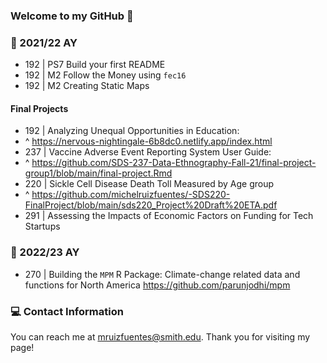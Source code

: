 ### Welcome to my GitHub 👋

### 📗 2021/22 AY  

   - 192 | PS7 Build your first README 
   - 192 | M2 Follow the Money using `fec16`
   - 192 | M2 Creating Static Maps 
  
  #### Final Projects
  
   - 192 | Analyzing Unequal Opportunities in Education: 
   - ^ https://nervous-nightingale-6b8dc0.netlify.app/index.html
   - 237 | Vaccine Adverse Event Reporting System User Guide: 
   - ^ https://github.com/SDS-237-Data-Ethnography-Fall-21/final-project-group1/blob/main/final-project.Rmd
   - 220 | Sickle Cell Disease Death Toll Measured by Age group
   - ^ https://github.com/michelruizfuentes/-SDS220-FinalProject/blob/main/sds220_Project%20Draft%20ETA.pdf
   - 291 | Assessing the Impacts of Economic Factors on Funding for Tech Startups 
 
 ### 📗 2022/23 AY
 
   - 270 | Building the `MPM` R Package: Climate-change related data and functions for North America https://github.com/parunjodhi/mpm
    
 ### 💻 Contact Information 
 
 
You can reach me at mruizfuentes@smith.edu. Thank you for visiting my page!

<!--
**michelruizfuentes/michelruizfuentes** is a ✨ _special_ ✨ repository because its `README.md` (this file) appears on your GitHub profile.

Here are some ideas to get you started:

- 🔭 I’m currently working on ...
- 🌱 I’m currently learning ...
- 👯 I’m looking to collaborate on ...
- 🤔 I’m looking for help with ...
- 💬 Ask me about ...
- 📫 How to reach me: ...
- 😄 Pronouns: ...
- ⚡ Fun fact: ...

Kode with Klossy: Mobile Application Development Scholar

    - Final Project KWK | "Sustainable You" iOS App Template
-->

